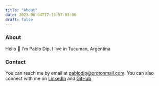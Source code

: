 ```yaml
---
title: "About"
date: 2023-06-04T17:13:57-03:00
draft: false
---
```


### About

Hello :wave: I'm Pablo Dip. I live in Tucuman, Argentina


### Contact

You can reach me by email at [pablodip@protonmail.com](mailto:pablodip@protonmail.com).
You can also connect with me on [LinkedIn](https://www.linkedin.com/in/pablo-dip) and [GitHub](https://github.com/pdnt)
